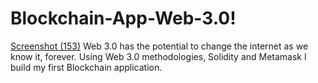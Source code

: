 # Blockchain-App-Web-3.0!
[Screenshot (153)](https://user-images.githubusercontent.com/93751818/219558637-210691c0-f984-4c1b-8dfc-20f5ea77fc87.png)
Web 3.0 has the potential to change the internet as we know it, forever. Using Web 3.0 methodologies, Solidity and Metamask I build my first Blockchain application.
